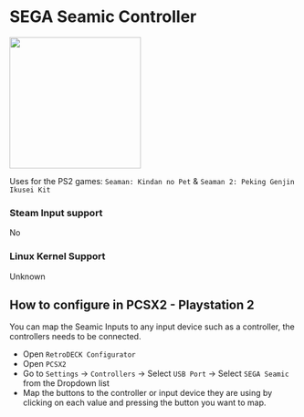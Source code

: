 # SEGA Seamic Controller

<img src="../../../wiki_images/controllers/sega-seamic-ps2.png" width="230">

Uses for the PS2 games: `Seaman: Kindan no Pet` & `Seaman 2: Peking Genjin Ikusei Kit`

### Steam Input support
No

### Linux Kernel Support
Unknown

## How to configure in PCSX2 - Playstation 2

You can map the Seamic Inputs to any input device such as a controller, the controllers needs to be connected.

- Open `RetroDECK Configurator`
- Open `PCSX2`
- Go to `Settings` -> `Controllers` -> Select `USB Port` -> Select `SEGA Seamic` from the Dropdown list
- Map the buttons to the controller or input device they are using by clicking on each value and pressing the button you want to map.
